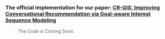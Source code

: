 ### The official implementation for our paper: [CR-GIS: Improving Conversational Recommendation via Goal-aware Interest Sequence Modeling](https://aclanthology.org/2022.coling-1.32/)

> The Code is Coming Soon.
